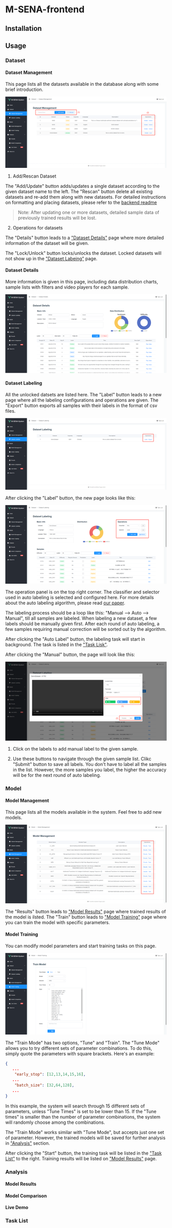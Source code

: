 # M-SENA-frontend

## Installation

## Usage

### Dataset

#### Dataset Management

This page lists all the datasets available in the database along with some brief introduction.

![](./img/Dataset-Management.png)

1. Add/Rescan Dataset

The "Add/Update" button adds/updates a single dataset according to the given dataset name to the left. The "Rescan" button delete all existing datasets and re-add them along with new datasets. For detailed instructions on formatting and placing datasets, please refer to the [backend readme]()

> Note: After updating one or more datasets, detailed sample data of previously trained results will be lost.

2. Operations for datasets

The "Details" button leads to a ["Dataset Details"]() page where more detailed information of the dataset will be given.

The "Lock/Unlock" button locks/unlocks the dataset. Locked datasets will not show up in the ["Dataset Labeing"]() page.

#### Dataset Details

More information is given in this page, including data distribution charts, sample lists with filters and video players for each sample.

![](./img/Dataset-Details.png)

#### Dataset Labeling

All the unlocked datsets are listed here. The "Label" button leads to a new page where all the labeling configurations and operations are given. The "Export" button exports all samples with their labels in the format of csv files.

![](./img/Dataset-Labeling.png)

After clicking the "Label" button, the new page looks like this:

![](./img/Dataset-Labeling-2.png)

The operation panel is on the top right corner. The classifier and selector used in auto labeling is selected and configured here. For more details about the auto labeling algorithm, please read [our paper]().

The labeling process should be a loop like this: "Manual --> Auto --> Manual", till all samples are labeled. When labeling a new dataset, a few labels should be manually given first. After each round of auto labeling, a few samples requiring manual correction will be sorted out by the algorithm.

After clicking the "Auto Label" button, the labeling task will start in background. The task is listed in the ["Task Lisk"]().

After clicking the "Manual" button, the page will look like this:

![](./img/Dataset-Labeling-3.png)

1. Click on the labels to add manual label to the given sample.

2. Use these buttons to navigate through the given sample list. Clikc "Submit" button to save all labels. You don't have to label all the samples in the list. However, the more samples you label, the higher the accuracy will be for the next round of auto labeling.

### Model

#### Model Management

This page lists all the models available in the system. Feel free to add new models.

![](./img/Model-Management.png)

The "Results" button leads to ["Model Results"]() page where trained results of the model is ilsted. The "Train" button leads to ["Model Training"]() page where you can train the model with specific parameters.

#### Model Training

You can modify model parameters and start training tasks on this page.

![](./img/Model-Training.png)

The "Train Mode" has two options, "Tune" and "Train". The "Tune Mode" allows you to try different sets of parameter combinations. To do this, simply quote the parameters with square brackets. Here's an example:

```json
{
   ...
	"early_stop": [12,13,14,15,16],
   ...
	"batch_size": [32,64,128],
   ...
}
```

In this example, the system will search through 15 different sets of parameters, unless "Tune Times" is set to be lower than 15. If the "Tune times" is smaller than the number of parameter combinations, the system will randomly choose among the combinations.

The "Train Mode" works similar with "Tune Mode", but accepts just one set of parameter. However, the trained models will be saved for further analysis in ["Analysis"]() section.

After clicking the "Start" button, the training task will be listed in the ["Task List"]() to the right. Training results will be listed on ["Model Results"]() page.

### Analysis

#### Model Results

#### Model Comparison

#### Live Demo

### Task List
